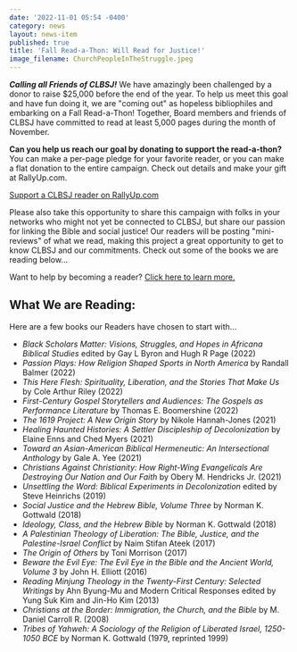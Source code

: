 ```yaml
---
date: '2022-11-01 05:54 -0400'
category: news
layout: news-item
published: true
title: 'Fall Read-a-Thon: Will Read for Justice!'
image_filename: ChurchPeopleInTheStruggle.jpeg
---
```

_**Calling all Friends of CLBSJ!**_ We have amazingly been challenged by a donor to raise $25,000 before the end of the year. To help us meet this goal and have fun doing it, we are "coming out" as hopeless bibliophiles and embarking on a Fall Read-a-Thon! Together, Board members and friends of CLBSJ have committed to read at least 5,000 pages during the month of November.

**Can you help us reach our goal by donating to support the read-a-thon?** You can make a per-page pledge for your favorite reader, or you can make a flat donation to the entire campaign. Check out details and make your gift at RallyUp.com.

<a class="button primary" href="https://go.rallyup.com/clbsj-read4justice">Support a CLBSJ reader on RallyUp.com</a>

Please also take this opportunity to share this campaign with folks in your networks who might not yet be connected to CLBSJ, but share our passion for linking the Bible and social justice! Our readers will be posting "mini-reviews" of what we read, making this project a great opportunity to get to know CLBSJ and our commitments. Check out some of the books we are reading below...

Want to help by becoming a reader? [Click here to learn more.](https://go.rallyup.com/c/clbsj-read4justice-reader)

## What We are Reading:
Here are a few books our Readers have chosen to start with...
- _Black Scholars Matter: Visions, Struggles, and Hopes in Africana Biblical Studies_ edited by Gay L Byron and Hugh R Page (2022) 
- _Passion Plays: How Religion Shaped Sports in North America_ by Randall Balmer (2022)
- _This Here Flesh: Spirituality, Liberation, and the Stories That Make Us_ by Cole Arthur Riley (2022)
- _First-Century Gospel Storytellers and Audiences: The Gospels as Performance Literature_ by Thomas E. Boomershine (2022)
- _The 1619 Project: A New Origin Story_ by Nikole Hannah-Jones (2021)
- _Healing Haunted Histories: A Settler Discipleship of Decolonization_ by Elaine Enns and Ched Myers (2021)
- _Toward an Asian-American Biblical Hermeneutic: An Intersectional Anthology_ by Gale A. Yee (2021)
- _Christians Against Christianity: How Right-Wing Evangelicals Are Destroying Our Nation and Our Faith_ by Obery M. Hendricks Jr. (2021)
- _Unsettling the Word: Biblical Experiments in Decolonization_ edited by Steve Heinrichs (2019)
- _Social Justice and the Hebrew Bible, Volume Three_ by Norman K. Gottwald (2018)
- _Ideology, Class, and the Hebrew Bible_ by Norman K. Gottwald (2018)
- _A Palestinian Theology of Liberation: The Bible, Justice, and the Palestine-Israel Conflict_ by Naim Stifan Ateek (2017)
- _The Origin of Others_ by Toni Morrison (2017)
- _Beware the Evil Eye: The Evil Eye in the Bible and the Ancient World, Volume 3_ by John H. Elliott (2016)
- _Reading Minjung Theology in the Twenty-First Century: Selected Writings_ by Ahn Byung-Mu and Modern Critical Responses edited by Yung Suk Kim and Jin-Ho Kim (2013)
- _Christians at the Border: Immigration, the Church, and the Bible_ by M. Daniel Carroll R. (2008)
- _Tribes of Yahweh: A Sociology of the Religion of Liberated Israel, 1250-1050 BCE_ by Norman K. Gottwald (1979, reprinted 1999)
